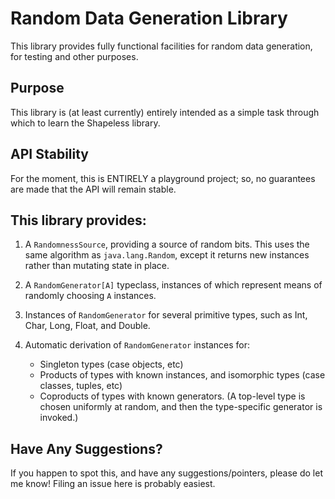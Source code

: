 # Random Data Generation Library

This library provides fully functional facilities for random data generation, 
for testing and other purposes.

## Purpose

This library is (at least currently) entirely intended as a simple task through
which to learn the Shapeless library.  

## API Stability

For the moment, this is ENTIRELY a playground project; so, no guarantees are
made that the API will remain stable. 

## This library provides:

1. A `RandomnessSource`, providing a source of random bits.  This uses the same
algorithm as `java.lang.Random`, except it returns new instances rather than 
mutating state in place.

2. A `RandomGenerator[A]` typeclass, instances of which represent means of 
randomly choosing `A` instances.

3. Instances of `RandomGenerator` for several primitive types, such as Int,
Char, Long, Float, and Double.

4. Automatic derivation of `RandomGenerator` instances for:
    
    * Singleton types (case objects, etc)
    * Products of types with known instances, and isomorphic types (case 
      classes, tuples, etc)
    * Coproducts of types with known generators. (A top-level type is chosen
      uniformly at random, and then the type-specific generator is invoked.)
      
## Have Any Suggestions?

If you happen to spot this, and have any suggestions/pointers, please do let me
know!  Filing an issue here is probably easiest.